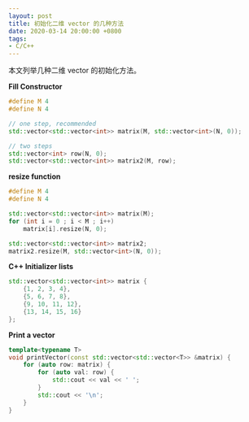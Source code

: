 ```yaml
---
layout: post
title: 初始化二维 vector 的几种方法
date: 2020-03-14 20:00:00 +0800
tags:
- C/C++
---
```


本文列举几种二维 vector 的初始化方法。

**Fill Constructor**

```C++
#define M 4
#define N 4

// one step, recommended
std::vector<std::vector<int>> matrix(M, std::vector<int>(N, 0));

// two steps
std::vector<int> row(N, 0);
std::vector<std::vector<int>> matrix2(M, row);
```

**resize function**

```C++
#define M 4
#define N 4

std::vector<std::vector<int>> matrix(M);
for (int i = 0 ; i < M ; i++)
    matrix[i].resize(N, 0);

std::vector<std::vector<int>> matrix2;
matrix2.resize(M, std::vector<int>(N, 0));
```

**C++ Initializer lists**

```C++
std::vector<std::vector<int>> matrix {
    {1, 2, 3, 4},
    {5, 6, 7, 8},
    {9, 10, 11, 12},
    {13, 14, 15, 16}
};
```

**Print a vector**

```C++
template<typename T>
void printVector(const std::vector<std::vector<T>> &matrix) {
    for (auto row: matrix) {
        for (auto val: row) {
            std::cout << val << ' ';
        }
        std::cout << '\n';
    }
}
```